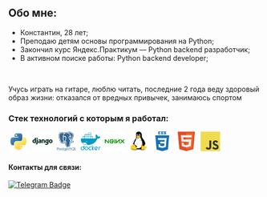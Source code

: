 ## Обо мне:
- Константин, 28 лет;
- Преподаю детям основы программирования на Python;
- Закончил курс Яндекс.Практикум — Python backend разработчик;
- В активном поиске работы: Python backend developer;
<br>

Учусь играть на гитаре, люблю читать, последние 2 года веду здоровый образ жизни: отказался от вредных привычек, занимаюсь спортом

### Стек технологий с которым я работал:

<div>
  <img src="https://github.com/devicons/devicon/blob/master/icons/python/python-original.svg" title="Python" alt="Python" width="40" height="40"/>&nbsp;
  <img src="https://github.com/devicons/devicon/blob/master/icons/django/django-plain-wordmark.svg" title="django" alt="django" width="40" height="40"/>&nbsp;
  <img src="https://github.com/devicons/devicon/blob/master/icons/postgresql/postgresql-plain-wordmark.svg" title="postgresql" alt="postgresql" width="40" height="40"/>&nbsp;
  <img src="https://github.com/devicons/devicon/blob/master/icons/docker/docker-plain-wordmark.svg" title="docker" alt="docker" width="40" height="40"/>&nbsp;
  <img src="https://github.com/devicons/devicon/blob/master/icons/nginx/nginx-original.svg" title="nginx" alt="nginx " width="40" height="40"/>&nbsp;
  <img src="https://github.com/devicons/devicon/blob/master/icons/linux/linux-original.svg" title="linux" alt="linux" width="40" height="40"/>&nbsp;
  <img src="https://github.com/devicons/devicon/blob/master/icons/css3/css3-plain-wordmark.svg"  title="CSS3" alt="CSS" width="40" height="40"/>&nbsp;
  <img src="https://github.com/devicons/devicon/blob/master/icons/html5/html5-original.svg" title="HTML5" alt="HTML" width="40" height="40"/>&nbsp;
  <img src="https://github.com/devicons/devicon/blob/master/icons/javascript/javascript-original.svg" title="JavaScript" alt="JavaScript" width="40" height="40"/>&nbsp;
</div>

#### Контакты для связи:
<div id="badges">
  <a href="https://t.me/Toksi86">
    <img src="https://img.shields.io/badge/Telegram-2CA5E0?style=for-the-badge&logo=telegram&logoColor=white" alt="Telegram Badge"/>
  </a>
</div>
<br>

